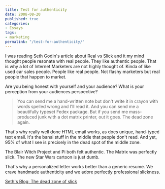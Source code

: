 ```yaml
---
title: Test for authenticity
date: 2008-08-20
published: true
categories:
- Essays
tags:
- marketing
permalink: "/test-for-authenticity/"
---
```

I was reading Seth Godin's article about Real vs Slick and it my mind thought people resonate with real people. They like authentic people. That is why a lot of Internet Marketers are not highly thought of. Kinda of like used car sales people. People like real people. Not flashy marketers but real people that happen to market.

Are you being honest with yourself and your audience? What is your perception from your audiences perspective?
>You can send me a hand-written note but don't write it in crayon with words spelled wrong and I'll read it. And you can send me a beautifully typeset Fedex package. But if you send me mass-produced junk with a dot matrix printer, out it goes. The dead zone again.

That's why really well done HTML email works, as does unique, hand-typed text email. It's the banal stuff in the middle that people don't read. And yet, 95% of what I see is precisely in the dead spot of the middle zone.

The Blair Witch Project and Pi both felt authentic. The Matrix was perfectly slick. The new Star Wars cartoon is just dumb.

That's why a personalized letter works better than a generic resume. We crave handmade authenticity and we adore perfectly professional slickness.

[Seth's Blog: The dead zone of slick](http://sethgodin.typepad.com/seths_blog/2008/08/the-dead-zone-o.html)